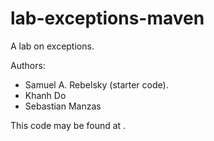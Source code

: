 # lab-exceptions-maven

A lab on exceptions.

Authors:

* Samuel A. Rebelsky (starter code).
* Khanh Do
* Sebastian Manzas

This code may be found at <URL>.
